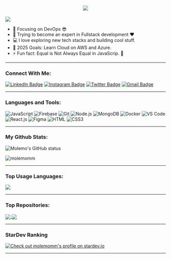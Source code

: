 <h1 align="center">
  <a href="https://git.io/typing-svg">
    <img src="https://readme-typing-svg.herokuapp.com/?lines=Hello,+There!+👋;This+is+Molemo+Mamashela....;Nice+to+meet+you!&center=true&size=30">
  </a>
</h1>

![](https://komarev.com/ghpvc/?username=molemomm&color=brightgreen)

- 🔭 Focusing on DevOps  😎
- 🌱 Trying to become an expert in Fullstack development ❤
- 💻 I love exploring new tech stacks and building cool stuff.
- 🥅 2025 Goals: Learn Cloud on AWS and Azure.
- ⚡ Fun fact: Equal is Not Always Equal in JavaScrip. 🤣

---

### Connect With Me:

[![LinkedIn Badge](https://img.shields.io/badge/LinkedIn-0077B5?style=for-the-badge&logo=linkedin&logoColor=white)](https://www.linkedin.com/in/molemo-mamashela/)
[![Instagram Badge](https://img.shields.io/badge/Instagram-E4405F?style=for-the-badge&logo=instagram&logoColor=white)](https://instagram.com/molemom_89)
[![Twitter Badge](https://img.shields.io/badge/Twitter-1DA1F2?style=for-the-badge&logo=twitter&logoColor=white)](https://twitter.com/molemom)
[![Gmail Badge](https://img.shields.io/badge/Gmail-D14836?style=for-the-badge&logo=gmail&logoColor=white)](mailto:mamashelamolemo@gmail.com)

---

### Languages and Tools:

![JavaScript](https://img.shields.io/badge/JavaScript-F7DF1E?style=flat-square&logo=javascript&logoColor=black)
![Firebase](https://img.shields.io/badge/Firebase-f7f7f7?style=flastic&logo=Firebase&logoColor=FFCA28)
![Git](https://img.shields.io/badge/Git-F05032?style=flat-square&logo=git&logoColor=white)
![Node.js](https://img.shields.io/badge/Node.js-43853D?style=flat-square&logo=node.js&logoColor=white)
![MongoDB](https://img.shields.io/badge/MongoDB-F7F7F7?style=flat-square&logo=mongodb&logoColor=49A248)
![Docker](https://img.shields.io/badge/Docker-0CC1F3?style=flat-square&logo=docker&logoColor=white)
![VS Code](https://img.shields.io/badge/VisualStudio-2C2B30?style=flastic&logo=VisualStudioCode&logoColor=007ACC)
![React.js](https://img.shields.io/badge/React.js-0081CB?style=flat-square&logo=react&logoColor=61DAFB)
![Figma](https://img.shields.io/badge/Figma-f7f7f7?style=flastic&logo=Figma&logoColor=F24E1E)
![HTML](https://img.shields.io/badge/HTML5-E34F26?style=flat-square&logo=html5&logoColor=white)
![CSS3](https://img.shields.io/badge/CSS3-1572B6?style=flat-square&logo=css3&logoColor=white)

---

### My Github Stats:

<p>
  <img align="center" src="https://github-readme-stats.vercel.app/api?username=molemomm&show_icons=true&include_all_commits=true&theme=algolia&hide_border=true" alt="Molemo's GitHub status" />
</p>
<p>
  <img align="center" src="https://github-readme-streak-stats.herokuapp.com/?user=molemomm&theme=algolia" alt="molemomm" />
</p>

---

### Top Usage Languages:

<img align="center" src="https://github-readme-stats.vercel.app/api/top-langs/?username=molemomm&layout=compact&theme=algolia&hide_border=true&&langs_count=10" />

---

### Top Repositories:

<a href="https://github.com/molemomm/PersonalPortfolio">
  <img align="center" src="https://github-readme-stats.vercel.app/api/pin/?username=molemomm&repo=PersonalPortfolio&theme=algolia" />
</a>
<a href="https://github.com/molemomm/React-Weather-App">
  <img align="center" src="https://github-readme-stats.vercel.app/api/pin/?username=molemomm&repo=React-Weather-App&theme=algolia" />
</a>

---

### StarDev Ranking

<a href="https://stardev.io/developers/molemomm"><img alt="Check out molemomm's profile on stardev.io" src="https://stardev.io/developers/molemomm/badge/languages/locality.svg" /></a>

---
